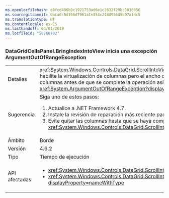 ```yaml
---
ms.openlocfilehash: e8fcd496b9c1921753ad0e1c2632f29bc5036956
ms.sourcegitcommit: 0aca6c5d166d7961a1e354c248495645b97a1dc5
ms.translationtype: HT
ms.contentlocale: es-ES
ms.lasthandoff: 04/01/2019
ms.locfileid: "58760702"
---
```

### <a name="datagridcellspanelbringindexintoview-throws-argumentoutofrangeexception"></a>DataGridCellsPanel.BringIndexIntoView inicia una excepción ArgumentOutOfRangeException

|   |   |
|---|---|
|Detalles|<xref:System.Windows.Controls.DataGrid.ScrollIntoView(System.Object)> funcionará de forma asíncrona cuando se habilite la virtualización de columnas pero el ancho de las columnas todavía no se haya determinado.  Si se quitan las columnas antes de que se complete la operación asíncrona, se puede iniciar una excepción <xref:System.ArgumentOutOfRangeException?displayProperty=name>.|
|Sugerencia|Siga uno de estos pasos:<ol><li>Actualice a .NET Framework 4.7.</li><li>Instale la revisión de reparación más reciente para .NET Framework 4.6.2.</li><li>Evite quitar las columnas hasta que se haya completado la respuesta asíncrona para <xref:System.Windows.Controls.DataGrid.ScrollIntoView(System.Object)>.</li></ol>|
|Ámbito|Borde|
|Versión|4.6.2|
|Tipo|Tiempo de ejecución|
|API afectadas|<ul><li><xref:System.Windows.Controls.DataGrid.ScrollIntoView(System.Object)?displayProperty=nameWithType></li><li><xref:System.Windows.Controls.DataGrid.ScrollIntoView(System.Object,System.Windows.Controls.DataGridColumn)?displayProperty=nameWithType></li></ul>|

